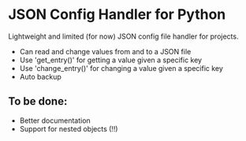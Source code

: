 # JSON Config Handler for Python
Lightweight and limited (for now) JSON config file handler for projects.

* Can read and change values from and to a JSON file
* Use 'get_entry()' for getting a value given a specific key
* Use 'change_entry()' for changing a value given a specific key
* Auto backup

## To be done:

* Better documentation
* Support for nested objects (!!)
